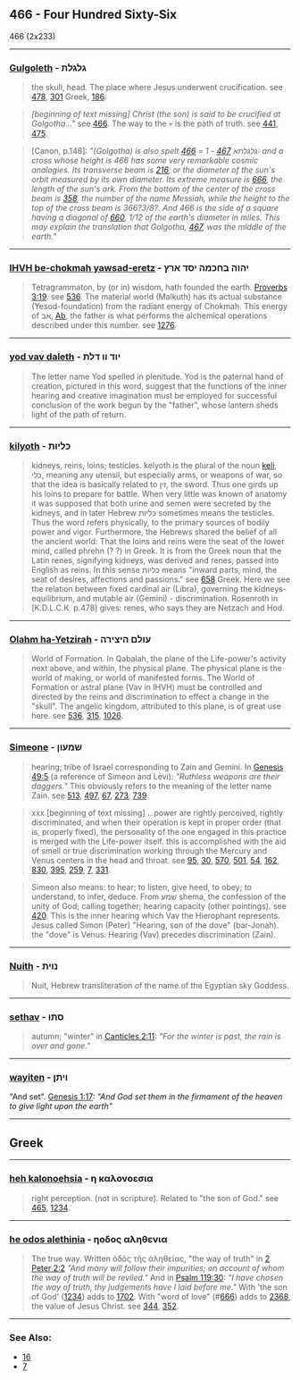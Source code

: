 ## 466 - Four Hundred Sixty-Six
466 (2x233)

---

### [Gulgoleth](/keys/GLGLTh) - גלגלת
> the skull, head. The place where Jesus underwent crucification. see [478](478), [301](301) Greek, [186](186).

> *[beginning of text missing] Christ (the son) is said to be crucified at Golgotha..."* see [466](466). The way to the :skull: is the path of truth. see [441](441), [475](475).

> [Canon, p.148]: *"(Golgotha) is also spelt גלגלתא [467](467) - 1 = [466](466): and a cross whose height is 466 has some very remarkable cosmic analogies. Its transverse beam is [216](216), or the diameter of the sun's orbit measured by its own diameter. Its extreme measure is [666](666), the length of the sun's ark. From the bottom of the center of the cross beam is [358](358), the number of the name Messiah, while the height to the top of the cross beam is 366?3/8?. And 466 is the side of a square having a diagonal of [660](660), 1/12 of the earth's diameter in miles. This may explain the translation that Golgotha, [467](467), was the middle of the earth."*

---

### [IHVH be-chokmah yawsad-eretz](/keys/IHVH.BChKMH.ISD.ARTz) - יהוה בחכמה יסד ארץ

> Tetragrammaton, by (or in) wisdom, hath founded the earth. [Proverbs 3:19](http://biblehub.com/proverbs/3-19.htm). see [536](536). The material world (Malkuth) has its actual substance (Yesod-foundation) from the radiant energy of Chokmah. This energy of אב, [Ab](/keys/AB), the father is what performs the alchemical operations described under this number. see [1276](1276).

---

### [yod vav daleth](/keys/IVD.VV.DLTh) - יוד וו דלת
> The letter name Yod spelled in plenitude. Yod is the paternal hand of creation, pictured in this word, suggest that the functions of the inner hearing and creative imagination must be employed for successful conclusion of the work begun by the "father", whose lantern sheds light of the path of return.

---

### [kilyoth](/keys/KLIVTh) - כליות
> kidneys, reins, loins; testicles. kelyoth is the plural of the noun [keli](/keys/KLI), כלי, meaning any utensil, but especially arms, or weapons of war, so that the idea is basically related to זין, the sword. Thus one girds up his loins to prepare for battle. When very little was known of anatomy it was supposed that both urine and semen were secreted by the kidneys, and in later Hebrew כליות sometimes means the testicles. Thus the word refers physically, to the primary sources of bodily power and vigor. Furthermore, the Hebrews shared the belief of all the ancient world: That the loins and reins were the seat of the lower mind, called phrehn (? ?) in Greek. It is from the Greek noun that the Latin renes, signifying kidneys, was derived and renes, passed into English as reins. In this sense כליות means "inward parts, mind, the seat of desires, affections and passions." see [658](658) Greek. Here we see the relation between fixed cardinal air (Libra), governing the kidneys-equilibrium, and mutable air (Gemini) - discrimination. Rosenroth in [K.D.L.C.K. p.478] gives: renes, who says they are Netzach and Hod.

---

### [Olahm ha-Yetzirah](/keys/OVLM.HITzIRH) - עולם היצירה
> World of Formation. In Qabalah, the plane of the Life-power's activity next above, and within, the physical plane. The physical plane is the world of making, or world of manifested forms. The World of Formation or astral plane (Vav in IHVH) must be controlled and directed by the reins and discrimination to effect a change in the "skull". The angelic kingdom, attributed to this plane, is of great use here. see [536](536), [315](315), [1026](1026).

---

### [Simeone](/keys/ShMOVN) - שמעון
> hearing; tribe of Israel corresponding to Zain and Gemini. In [Genesis 49:5](http://biblehub.com/genesis/49-5.htm) (a reference of Simeon and Levi): *"Ruthless weapons are their daggers."* This obviously refers to the meaning of the letter name Zain. see [513](513), [497](497), [67](67), [273](273), [739](739).

> xxx [beginning of text missing] ...power are rightly perceived, rightly discriminated, and when their operation is kept in proper order (that is, properly fixed), the personality of the one engaged in this practice is merged with the Life-power itself. this is accomplished with the aid of smell or true discrimination working through the Mercury and Venus centers in the head and throat. see [95](95), [30](30), [570](570), [501](501), [54](54), [162](162), [830](830), [395](395), [259](259), [7](7), [331](331).

> Simeon also means: to hear; to listen, give heed, to obey; to understand, to infer, deduce. From שמע shema, the confession of the unity of God; calling together; hearing capacity (other pointings). see [420](420). This is the inner hearing which Vav the Hierophant represents. Jesus called Simon (Peter) "Hearing, son of the dove" (bar-Jonah). the "dove" is Venus. Hearing (Vav) precedes discrimination (Zain).

---

### [Nuith](/keys/NVITh) - נוית
> Nuit, Hebrew transliteration of the name of the Egyptian sky Goddess.

---

### [sethav](/keys/SThV) - סתו
> autumn; "winter" in [Canticles 2:11](http://biblehub.com/songs/2-11.htm): *"For the winter is past, the rain is over and gone."*

---

### [wayiten](/keys/VIThN) - ויתן
"And set". [Genesis 1:17](http://biblehub.com/genesis/1-17.htm): *"And God set them in the firmament of the heaven to give light upon the earth"*

---

## Greek

---

### [heh kalonoehsia](/greek?word=h+kalonoesia) - η καλονοεσια
> right perception. (not in scripture). Related to "the son of God." see [465](465), [1234](1234).

---

### [he odos alethinia](/greek?word=hodos+alhthenia) - ηοδος αληθενια
> The true way. Written ὁδὸς τῆς ἀληθείας, "the way of truth" in [2 Peter 2:2](http://biblehub.com/2_peter/2-2.htm) *"And many will follow their impurities; on account of whom the way of truth will be reviled."* And in [Psalm 119:30](http://biblehub.com/psalms/119-30.htm): *"I have chosen the way of truth, thy judgements have I laid before me."* With 'the son of God' ([1234](1234)) adds to [1702](1702). With "word of love" (#[666](666)) adds to [2368](2368), the value of Jesus Christ. see [344](344), [352](352).

---

### See Also:

- [16](16)
- [7](7)
